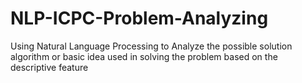 # NLP-ICPC-Problem-Analyzing
Using Natural Language Processing to Analyze the possible solution algorithm or basic idea used in solving the problem based on the descriptive feature
